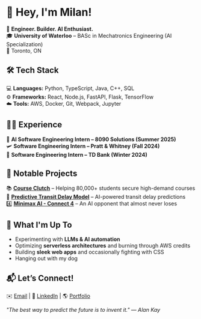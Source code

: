 # 👋 Hey, I'm Milan!  

🚀 **Engineer. Builder. AI Enthusiast.**  
🎓 **University of Waterloo** – BASc in Mechatronics Engineering (AI Specialization)  
📍 Toronto, ON  

## 🛠 Tech Stack  
💻 **Languages:** Python, TypeScript, Java, C++, SQL  
⚙️ **Frameworks:** React, Node.js, FastAPI, Flask, TensorFlow  
☁️ **Tools:** AWS, Docker, Git, Webpack, Jupyter  

## 👨‍💻 Experience  
🧠 **AI Software Engineering Intern – 8090 Solutions (Summer 2025)**  
🛩️ **Software Engineering Intern – Pratt & Whitney (Fall 2024)**  
🏦 **Software Engineering Intern – TD Bank (Winter 2024)**  

## 🔬 Notable Projects  
📚 **[Course Clutch](https://www.courseclutch.com/)** – Helping 80,000+ students secure high-demand courses  
🚌 **[Predictive Transit Delay Model](https://github.com/WAT-ai/DelayNoMore)** – AI-powered transit delay predictions  
4️⃣ **[Minimax AI - Connect 4](https://notmnp.github.io/#/play)** – An AI opponent that almost never loses  

## 🌱 What I'm Up To  
- Experimenting with **LLMs & AI automation**  
- Optimizing **serverless architectures** and burning through AWS credits
- Building **sleek web apps** and occasionally fighting with CSS   
- Hanging out with my dog 

## 📬 Let’s Connect!  
✉️ [Email](mailto:mpattni@uwaterloo.ca) | 🔗 [LinkedIn](https://www.linkedin.com/in/pattni/) | 🌎 [Portfolio](https://notmnp.github.io/)  

_"The best way to predict the future is to invent it." — Alan Kay_  
